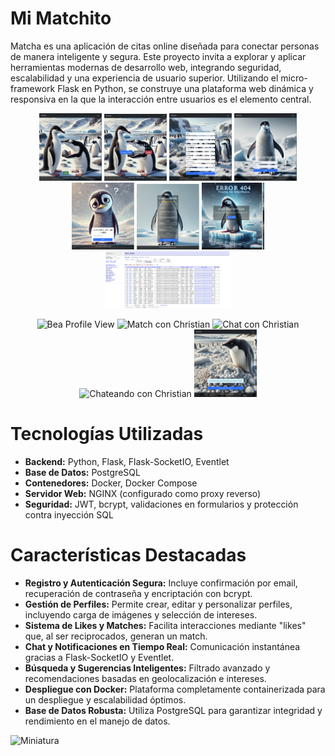 # Mi Matchito

Matcha es una aplicación de citas online diseñada para conectar personas de manera inteligente y segura. Este proyecto invita a explorar y aplicar herramientas modernas de desarrollo web, integrando seguridad, escalabilidad y una experiencia de usuario superior. Utilizando el micro-framework Flask en Python, se construye una plataforma web dinámica y responsiva en la que la interacción entre usuarios es el elemento central.

<p align="center">
  <img src="https://github.com/beatriangu/Matchito/blob/main/img/home.png?raw=true" alt="Home de Matchito" width="100">
  <img src="https://github.com/beatriangu/Matchito/blob/main/img/homelog.png?raw=true" alt="Home log de Matchito" width="100">
  <img src="https://github.com/beatriangu/Matchito/blob/main/img/register.png?raw=true" alt="Register de Matchito" width="100">
  <img src="https://github.com/beatriangu/Matchito/blob/main/img/login.png?raw=true" alt="Login de Matchito" width="100">
  <img src="https://github.com/beatriangu/Matchito/blob/main/img/Password_recovery.png?raw=true" alt="Password Recovery" width="100">
  <img src="https://github.com/beatriangu/Matchito/blob/main/img/Editprofile.png?raw=true" alt="Editing Profile" width="100">
  <img src="https://github.com/beatriangu/Matchito/blob/main/img/404.png?raw=true" alt="404 Error" width="100">
  <img src="https://github.com/beatriangu/Matchito/blob/main/img/tablaperfiles.png?raw=true" alt="Tabla de perfiles" width="200">
</p>

<p align="center">
  <img src="https://github.com/beatriangu/Matchito/blob/main/img/Beaprofilevie.png?raw=true" alt="Bea Profile View" width="200">
  <img src="https://github.com/beatriangu/Matchito/blob/main/img/MatchChristian.png?raw=true" alt="Match con Christian" width="200">
  <img src="https://github.com/beatriangu/Matchito/blob/main/img/ChatChristian.png?raw=true" alt="Chat con Christian" width="200">
  <img src="https://github.com/beatriangu/Matchito/blob/main/img/ChattinwithChristian.png?raw=true" alt="Chateando con Christian" width="200">
  <img src="https://github.com/beatriangu/Matchito/blob/main/img/logout.png?raw=true" alt="Logout" width="100">
</p>


# Tecnologías Utilizadas

- **Backend:** Python, Flask, Flask-SocketIO, Eventlet  
- **Base de Datos:** PostgreSQL  
- **Contenedores:** Docker, Docker Compose  
- **Servidor Web:** NGINX (configurado como proxy reverso)  
- **Seguridad:** JWT, bcrypt, validaciones en formularios y protección contra inyección SQL  


# Características Destacadas

- **Registro y Autenticación Segura:** Incluye confirmación por email, recuperación de contraseña y encriptación con bcrypt.
- **Gestión de Perfiles:** Permite crear, editar y personalizar perfiles, incluyendo carga de imágenes y selección de intereses.
- **Sistema de Likes y Matches:** Facilita interacciones mediante "likes" que, al ser reciprocados, generan un match.
- **Chat y Notificaciones en Tiempo Real:** Comunicación instantánea gracias a Flask-SocketIO y Eventlet.
- **Búsqueda y Sugerencias Inteligentes:** Filtrado avanzado y recomendaciones basadas en geolocalización e intereses.
- **Despliegue con Docker:** Plataforma completamente containerizada para un despliegue y escalabilidad óptimos.
- **Base de Datos Robusta:** Utiliza PostgreSQL para garantizar integridad y rendimiento en el manejo de datos.
<p align="left">
  <img src="?raw=true" alt="Miniatura" width="200"/>
</p>
